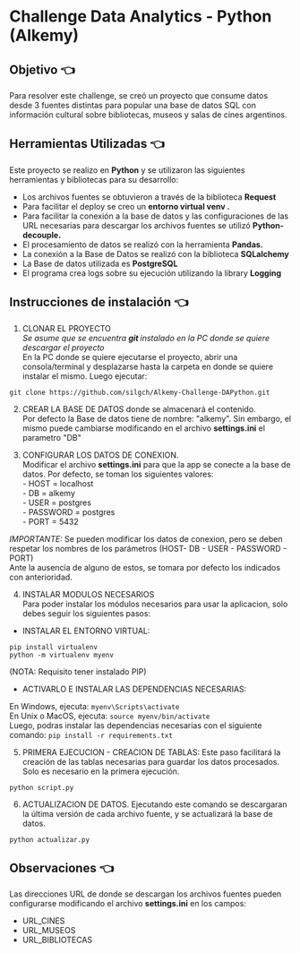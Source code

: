 # Challenge Data Analytics - Python (Alkemy)


## Objetivo 👈
Para resolver este challenge, se  creó un proyecto que consume datos desde 3 fuentes distintas para popular una base de datos SQL con información cultural sobre bibliotecas, museos y salas de cines argentinos.

## Herramientas Utilizadas 👈
Este proyecto se realizo en **Python** y se utilizaron las siguientes herramientas y bibliotecas para su desarrollo:
<ul>
<li>Los archivos fuentes se obtuvieron a través de la biblioteca <b>Request</b> </li>
<li>Para facilitar el deploy se creo un <b> entorno virtual venv .</b> </li>
<li>Para facilitar la conexión a la base de datos y las configuraciones de las URL necesarias para descargar los archivos fuentes se utilizó <b> Python-decouple.</b> </li>
<li>El procesamiento de datos se realizó con la herramienta <b>Pandas. </b> </li>
<li>La conexión a la Base de Datos se realizó con la biblioteca <b>SQLalchemy </b> </li>
<li>La Base de datos utilizada es  <b>PostgreSQL </b> </li>
<li>El programa crea logs sobre su ejecución utilizando la library <b>Logging</b> </li>
</ul>

## Instrucciones de instalación 👈

1) CLONAR  EL PROYECTO <br>
*Se asume que se encuentra <b>git </b>instalado en la PC donde se quiere descargar el proyecto* <br>
En la PC donde  se quiere ejecutarse el proyecto, abrir una consola/terminal y desplazarse hasta la carpeta en donde se quiere instalar el mismo. Luego ejecutar: 
```
git clone https://github.com/silgch/Alkemy-Challenge-DAPython.git

```

2) CREAR LA BASE DE DATOS donde se almacenará el contenido. <br>
Por defecto la Base de datos tiene de nombre: "alkemy". Sin embargo, el mismo puede cambiarse modificando en el archivo <b>settings.ini</b> el parametro "DB"

3) CONFIGURAR LOS DATOS DE CONEXION.<br>
Modificar el archivo <b>settings.ini</b> para que la app se conecte a la base de datos. 
Por defecto, se toman los siguientes valores:<br>
       -  HOST = localhost<br>
       -  DB = alkemy<br>
       -  USER = postgres<br>
       -  PASSWORD = postgres<br>
       -  PORT = 5432<br>
       
*IMPORTANTE:* Se pueden modificar los datos de conexion, pero se deben respetar  los nombres de los parámetros (HOST- DB - USER - PASSWORD - PORT) <br>
Ante la ausencia de alguno de estos, se tomara por defecto los indicados con anterioridad.

4) INSTALAR MODULOS NECESARIOS <br>
Para poder instalar los módulos necesarios para usar  la aplicacion,  solo debes seguir los siguientes pasos:

- INSTALAR EL ENTORNO VIRTUAL:
```
pip install virtualenv
python -m virtualenv myenv

```
(NOTA: Requisito tener instalado PIP)<br>

- ACTIVARLO E INSTALAR LAS DEPENDENCIAS NECESARIAS:


En Windows, ejecuta:
`myenv\Scripts\activate  `<br>
En Unix o MacOS, ejecuta:
`source myenv/bin/activate` <br>
Luego, podras instalar las dependencias necesarias con el siguiente comando: 
`pip install -r requirements.txt`


5) PRIMERA EJECUCION - CREACION DE TABLAS:
Este paso facilitará la creación de las tablas necesarias para guardar los datos procesados. Solo es necesario en la primera ejecución.

```
python script.py 

```

6) ACTUALIZACION DE DATOS.
Ejecutando este comando se descargaran la última versión de cada archivo fuente, y se actualizará la base de datos.

```
python actualizar.py 

```

## Observaciones 👈

Las direcciones  URL de donde  se descargan los archivos fuentes pueden configurarse modificando  el archivo <b>settings.ini</b> en los campos:
- URL_CINES
- URL_MUSEOS
- URL_BIBLIOTECAS




